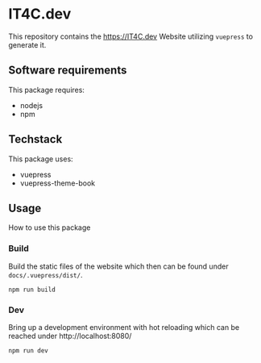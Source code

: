 # IT4C.dev

This repository contains the https://IT4C.dev Website utilizing `vuepress` to generate it.

## Software requirements

This package requires:
- nodejs
- npm

## Techstack

This package uses:
- vuepress
- vuepress-theme-book


## Usage

How to use this package

### Build

Build the static files of the website which then can be found under `docs/.vuepress/dist/`.
```
npm run build
```

### Dev

Bring up a development environment with hot reloading which can be reached under http://localhost:8080/

```
npm run dev
```